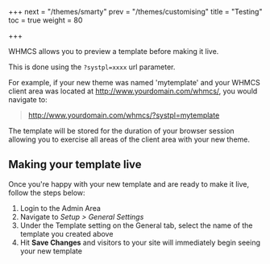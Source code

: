 +++
next = "/themes/smarty"
prev = "/themes/customising"
title = "Testing"
toc = true
weight = 80

+++

WHMCS allows you to preview a template before making it live.

This is done using the `?systpl=xxxx` url parameter.

For example, if your new theme was named 'mytemplate' and your WHMCS client area was located at http://www.yourdomain.com/whmcs/, you would navigate to:

> http://www.yourdomain.com/whmcs/?systpl=mytemplate

The template will be stored for the duration of your browser session allowing you to exercise all areas of the client area with your new theme.

## Making your template live

Once you're happy with your new template and are ready to make it live, follow the steps below:

1. Login to the Admin Area
2. Navigate to <em>Setup > General Settings</em>
3. Under the Template setting on the General tab, select the name of the template you created above
4. Hit **Save Changes** and visitors to your site will immediately begin seeing your new template
